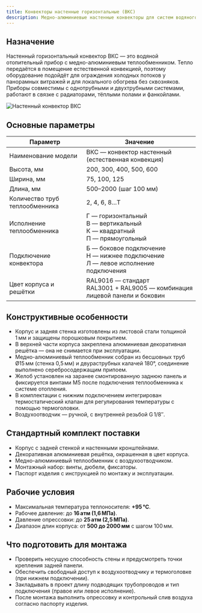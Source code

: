 ```yaml
---
title: Конвекторы настенные горизонтальные (ВКС)
description: Медно-алюминиевые настенные конвекторы для систем водяного отопления с естественной конвекцией.
---
```

## Назначение
Настенный горизонтальный конвектор ВКС — это водяной отопительный прибор с медно-алюминиевым теплообменником. Тепло передаётся в помещение естественной конвекцией, поэтому оборудование подойдёт для ограждения холодных потоков у панорамных витражей и для локального обогрева без сквозняков. Приборы совместимы с однотрубными и двухтрубными системами, работают в связке с радиаторами, тёплыми полами и фанкойлами.


![Настенный конвектор ВКС](https://docs.wilma.ru/images/vks/konvektory-nastennye-vks-i.webp)

## Основные параметры

| Параметр | Значение |
| --- | --- |
| Наименование модели | ВКС — конвектор настенный (естественная конвекция) |
| Высота, мм | 200, 300, 400, 500, 600 |
| Ширина, мм | 75, 100, 125 |
| Длина, мм | 500–2000 (шаг 100 мм) |
| Количество труб теплообменника | 2, 4, 6, 8…Т |
| Исполнение теплообменника | Г — горизонтальный<br>В — вертикальный<br>К — квадратный<br>П — прямоугольный |
| Подключение конвектора | Б — боковое подключение<br>Н — нижнее подключение<br>Л — левое исполнение подключения |
| Цвет корпуса и решётки | RAL9016 — стандарт<br>RAL3001 + RAL9005 — комбинация лицевой панели и боковин |

## Конструктивные особенности
- Корпус и задняя стенка изготовлены из листовой стали толщиной 1 мм и защищены порошковым покрытием.
- В верхней части корпуса закреплена алюминиевая декоративная решётка — она не снимается при эксплуатации.
- Медно-алюминиевый теплообменник собран из бесшовных труб Ø15 мм (стенка 0,5 мм) и двураструбных калачей 180°, соединение выполнено серебросодержащим припоем.
- Желоб установлен на заранее смонтированную заднюю панель и фиксируется винтами М5 после подключения теплообменника к системе отопления.
- В комплектации с нижним подключением интегрирован термостатический клапан для регулирования температуры с помощью термоголовки.
- Воздухоотводчик — ручной, с внутренней резьбой G 1/8″.

## Стандартный комплект поставки
- Корпус с задней стенкой и настенными кронштейнами.
- Декоративная алюминиевая решётка, окрашенная в цвет корпуса.
- Медно-алюминиевый теплообменник с воздухоотводчиком.
- Монтажный набор: винты, дюбели, фиксаторы.
- Паспорт изделия с инструкцией по монтажу и эксплуатации.

## Рабочие условия
- Максимальная температура теплоносителя: **+95 °C**.
- Рабочее давление: до **16 атм (1,6 МПа)**.
- Давление опрессовки: до **25 атм (2,5 МПа)**.
- Диапазон длин корпуса: от **500 до 2000 мм** с шагом 100 мм.

## Что подготовить для монтажа
- Проверить несущую способность стены и предусмотреть точки крепления задней панели.
- Обеспечить свободный доступ к воздухоотводчику и термоголовке (при нижнем подключении).
- Закладывать в проект длину подводящих трубопроводов и тип подключения (правое или левое исполнение).
- После монтажа выполнить опрессовку и контрольный слив воздуха согласно паспорту изделия.
